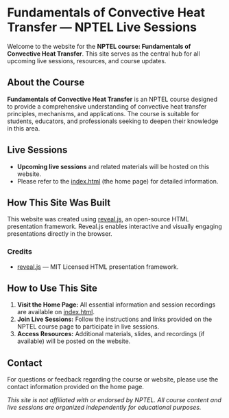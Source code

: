 # Fundamentals of Convective Heat Transfer — NPTEL Live Sessions

Welcome to the website for the **NPTEL course: Fundamentals of Convective Heat Transfer**. This site serves as the central hub for all upcoming live sessions, resources, and course updates.

## About the Course

**Fundamentals of Convective Heat Transfer** is an NPTEL course designed to provide a comprehensive understanding of convective heat transfer principles, mechanisms, and applications. The course is suitable for students, educators, and professionals seeking to deepen their knowledge in this area.

## Live Sessions

- **Upcoming live sessions** and related materials will be hosted on this website.
- Please refer to the [index.html](./index.html) (the home page) for detailed information.

## How This Site Was Built

This website was created using [reveal.js](https://revealjs.com/), an open-source HTML presentation framework. Reveal.js enables interactive and visually engaging presentations directly in the browser.

### Credits

- [reveal.js](https://revealjs.com/) — MIT Licensed HTML presentation framework.

## How to Use This Site

1. **Visit the Home Page:** All essential information and session recordings are available on [index.html](./index.html).
2. **Join Live Sessions:** Follow the instructions and links provided on the NPTEL course page to participate in live sessions.
3. **Access Resources:** Additional materials, slides, and recordings (if available) will be posted on the website.

## Contact

For questions or feedback regarding the course or website, please use the contact information provided on the home page.

*This site is not affiliated with or endorsed by NPTEL. All course content and live sessions are organized independently for educational purposes.*
